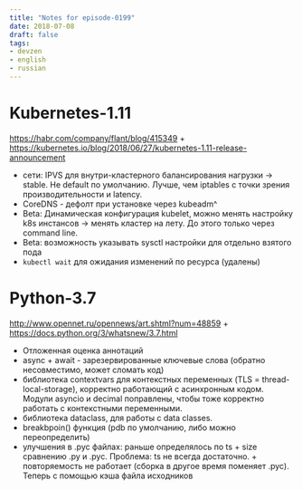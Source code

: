 ```yaml
---
title: "Notes for episode-0199"
date: 2018-07-08
draft: false
tags:
- devzen
- english
- russian
---
```


# Kubernetes-1.11
https://habr.com/company/flant/blog/415349 + https://kubernetes.io/blog/2018/06/27/kubernetes-1.11-release-announcement

- сети: IPVS для внутри-кластерного балансирования нагрузки -> stable. Не default по умолчанию. Лучше, чем iptables с точки зрения производительности и latency.
- CoreDNS - дефолт при установке через kubeadm^ 
- Beta: Динамическая конфигурация kubelet, можно менять настройку k8s инстансов -> менять кластер на лету. До этого только через command line.
- Beta: возможность указывать sysctl настройки для отдельно взятого пода
- `kubectl wait` для ожидания изменений по ресурса (удалены)


# Python-3.7
http://www.opennet.ru/opennews/art.shtml?num=48859 + https://docs.python.org/3/whatsnew/3.7.html

- Отложенная оценка аннотаций
- async + await - зарезервированные ключевые слова (обратно несовместимо, может сломать код)
- библиотека contextvars для контекстных переменных (TLS = thread-local-storage), корректно работающий с асинхронным кодом. Модули asyncio и decimal поправлены, чтобы тоже корректно работать с контекстными переменными.
- библиотека dataclass, для работы с data classes. 
- breakbpoin() функция (pdb по умолчанию, либо можно переопределить)
- улучшения в .pyc файлах: раньше определялось по ts + size сравнению .py и .pyc. Проблема: ts не всегда достаточно. + повторяемость не работает (сборка в другое время поменяет .pyc). Теперь с помощью кэша файла исходников
